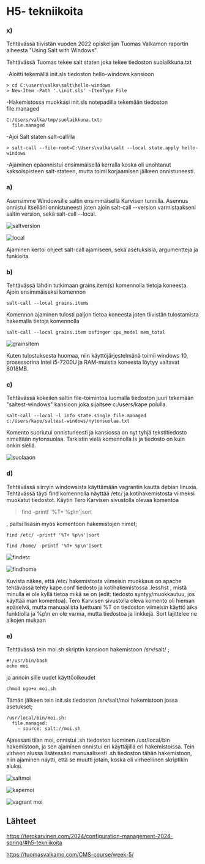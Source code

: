 # H5- tekniikoita

### x)

Tehtävässä tiivistän vuoden 2022 opiskelijan Tuomas Valkamon raportin aiheesta "Using Salt with Windows".

Tehtävässä Tuomas tekee salt staten joka tekee tiedoston suolaikkuna.txt

-Aloitti tekemällä init.sls  tiedoston hello-windows kansioon

```
> cd C:\users\valka\salt\hello-windows
> New-Item -Path '.\init.sls' -ItemType File
```
-Hakemistossa muokkasi init.sls notepadilla tekemään tiedoston file.managed
```
C:/Users/valka/tmp/suolaikkuna.txt:
  file.managed
```
-Ajoi Salt staten salt-callilla
```
> salt-call --file-root=C:\Users\valka\salt --local state.apply hello-windows
```

-Ajaminen epäonnistui ensimmäisellä kerralla koska oli unohtanut kaksoispisteen salt-stateen, mutta toimi korjaamisen jälkeen onnistuneesti.

### a)
Asensimme Windowsille saltin ensimmäisellä Karvisen tunnilla. Asennus onnistui itselläni onnistuneesti joten ajoin salt-call --version varmistaakseni saltin version, sekä salt-call --local.

![saltversion](https://github.com/Kapelul/palvelin-course/assets/165004665/64849c5d-4acb-48d4-a5fa-aebf072ec02b)

![local](https://github.com/Kapelul/palvelin-course/assets/165004665/12184155-ed5b-4a24-8977-195a90efa60a)

Ajaminen kertoi ohjeet salt-call ajamiseen, sekä asetuksisia, argumentteja ja funkioita.

### b)
Tehtävässä lähdin tutkimaan grains.item(s) komennolla tietoja koneesta. Ajoin ensimmäiseksi komennon
```
salt-call --local grains.items
```
Komennon ajaminen tulosti paljon tietoa koneesta joten tiivistän tulostamista hakemalla tietoja komennolla
```
salt-call --local grains.item osfinger cpu_model mem_total
```
![grainsitem](https://github.com/Kapelul/palvelin-course/assets/165004665/2a02abac-5cf4-4152-a76e-a0477322cccc)

Kuten tulostuksesta huomaa, niin käyttöjärjestelmänä toimii windows 10, prosessorina Intel i5-7200U ja RAM-muistia koneesta löytyy valtavat 6018MB.

### c)
Tehtävässä kokeilen saltin file-toimintoa luomalla tiedoston juuri tekemään "saltest-windows" kansioon joka sijaitsee c:/users/kape polulla. 
```
salt-call --local -l info state.single file.managed c:/Users/kape/saltest-windows/nytonsuolaa.txt
```
Komento suoriutui onnistuneesti ja kansiossa on nyt tyhjä tekstitiedosto nimeltään nytonsuolaa. Tarkistin vielä komennolla ls ja tiedosto on kuin onkin siellä.

![suolaaon](https://github.com/Kapelul/palvelin-course/assets/165004665/92f675f5-b30e-4098-8b15-701c5e85ffdc)

### d)
Tehtävässä siirryin windowsista käyttämään vagrantin kautta debian linuxia. Tehtävässä täyti find komennolla näyttää /etc/ ja kotihakemistosta viimeksi muokatut tiedostot. Käytin Tero Karvisen sivustolla olevaa komentoa
>find -printf '%T+ %p\n'|sort

, paitsi lisäsin myös komentoon hakemistojen nimet;
```
find /etc/ -printf '%T+ %p\n'|sort

find /home/ -printf '%T+ %p\n'|sort
```
![findetc](https://github.com/Kapelul/palvelin-course/assets/165004665/9b581a29-cc05-4cc1-a2f4-1ea82083cf53)

![findhome](https://github.com/Kapelul/palvelin-course/assets/165004665/435c3a05-6535-431c-8e85-eadaa6c4ca2c)

Kuvista näkee, että /etc/ hakemistosta viimeisin muokkaus on apache tehtävässä tehty kape.conf tiedosto ja kotihakemistossa .lesshst , mistä minulla ei ole kyllä tietoa mikä se on (edit: tiedosto syntyy/muokkautuu,
jos käyttää man komentoa). Tero Karvisen sivustolla oleva komento oli hieman epäselvä, mutta manuaalista luettuani %T on tiedoston viimeisin käyttö aika funktiolla ja %p\n en ole varma, mutta tiedostoa ja linkkejä. Sort lajittelee ne aikojen 
mukaan

### e)

Tehtävässä tein moi.sh skriptin kansioon hakemistoon /srv/salt/ ;
```
#!/usr/bin/bash
echo moi
```
ja annoin sille uudet käyttöoikeudet 

```
chmod ugo+x moi.sh
```
Tämän jälkeen tein init.sls tiedoston /srv/salt/moi hakemistoon jossa asetukset;
```
/usr/local/bin/moi.sh:
  file.managed:
    - source: salt://moi.sh
```
Ajaessani tilan moi, onnistui .sh tiedoston luominen /usr/local/bin hakemistoon, ja sen ajaminen onnistui eri käyttäjillä eri hakemistoissa. Tein virheen alussa lisätessäni manuaalisesti .sh tiedoston tähän hakemistoon,
niin ajaminen näytti, että se muutti jotain, koska oli virheellinen skriptikin aluksi.

![saltmoi](https://github.com/Kapelul/palvelin-course/assets/165004665/df224024-8acd-4792-b5e5-21feb8e3e1c6)

![kapemoi](https://github.com/Kapelul/palvelin-course/assets/165004665/0700f246-5920-4e34-8e36-4fcd5d5ba7b8)

![vagrant moi](https://github.com/Kapelul/palvelin-course/assets/165004665/05ff0832-8c7b-4275-83de-4b9633b615de)


## Lähteet
https://terokarvinen.com/2024/configuration-management-2024-spring/#h5-tekniikoita

https://tuomasvalkamo.com/CMS-course/week-5/





